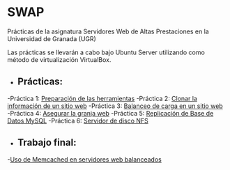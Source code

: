 # SWAP
Prácticas de la asignatura Servidores Web de Altas Prestaciones en la Universidad de Granada (UGR)

Las prácticas se llevarán a cabo bajo Ubuntu Server utilizando como método de virtualización VirtualBox.

- ## Prácticas:
-Práctica 1: [Preparación de las herramientas](Prácticas/P1-PreparacionHerramientas.pdf)
-Práctica 2: [Clonar la información de un sitio web](Prácticas/P2-ClonarInformacionSitioWeb.pdf)
-Práctica 3: [Balanceo de carga en un sitio web](Prácticas/P3-BalanceoDeCarga.pdf)
-Práctica 4: [Asegurar la granja web](Prácticas/P4-AsegurarGranjaWeb.pdf)
-Práctica 5: [Replicación de Base de Datos MySQL](Prácticas/P5-ReplicacionBBDD.pdf)
-Práctica 6: [Servidor de disco NFS](Prácticas/P6-ServidorDeDiscoNFS.pdf)

- ## Trabajo final: 
-[Uso de Memcached en servidores web balanceados](TrabajoFinal/Memcached.pdf)
